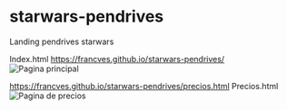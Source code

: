 # starwars-pendrives
Landing pendrives starwars

Index.html
https://francves.github.io/starwars-pendrives/
![Pagina principal](https://github.com/francves/starwars-pendrives/master/images/starweb-index.png "Pagina Principal")


https://francves.github.io/starwars-pendrives/precios.html
Precios.html
![Pagina de precios](https://github.com/francves/starwars-pendrives/master/images/starweb-precios.png "Pagina de precios")



